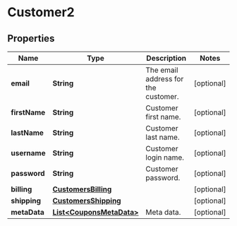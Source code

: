 

# Customer2


## Properties

Name | Type | Description | Notes
------------ | ------------- | ------------- | -------------
**email** | **String** | The email address for the customer. |  [optional]
**firstName** | **String** | Customer first name. |  [optional]
**lastName** | **String** | Customer last name. |  [optional]
**username** | **String** | Customer login name. |  [optional]
**password** | **String** | Customer password. |  [optional]
**billing** | [**CustomersBilling**](CustomersBilling.md) |  |  [optional]
**shipping** | [**CustomersShipping**](CustomersShipping.md) |  |  [optional]
**metaData** | [**List&lt;CouponsMetaData&gt;**](CouponsMetaData.md) | Meta data. |  [optional]



